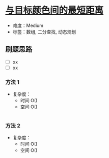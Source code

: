 # [与目标颜色间的最短距离](https://leetcode-cn.com/problems/shortest-distance-to-target-color/)

- 难度：Medium
- 标签：数组, 二分查找, 动态规划

## 刷题思路

- [ ] xx
- [ ] xx

### 方法 1

- 复杂度：
    - 时间 O()
    - 空间 O()

``` js

```

### 方法 2

- 复杂度：
    - 时间 O()
    - 空间 O()

``` js

```
